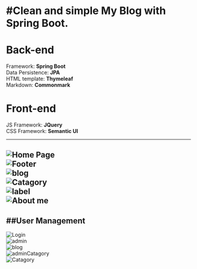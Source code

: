 #Clean and simple My Blog with Spring Boot.
==
Back-end
=
Framework: **Spring Boot**<br>
Data Persistence: **JPA**<br>
HTML template: **Thymeleaf**<br>
Markdown: **Commonmark**<br>

Front-end
===
JS Framework: **JQuery**<br>
CSS Framework: **Semantic UI**<br> 

****
![Home Page](img/Home.PNG)<br>
![Footer](img/footer.PNG)<br>
![blog](img/Blog.PNG)<br>
![Catagory](img/Catagory.PNG)<br>
![label](img/Label.PNG)<br>
![About me](img/AboutMe.PNG)<br>
-----
##User Management<br>
-----
![Login](img/login.PNG)<br>
![admin](img/admin.PNG)<br>
![blog](img/blogInput.png)<br>
![adminCatagory](img/adminCatagory.png)<br>
![Catagory](img/newCatagory.png)<br>
